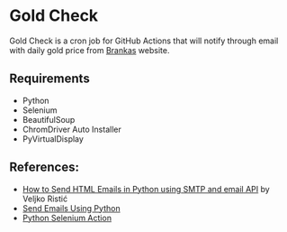# Gold Check

Gold Check is a cron job for GitHub Actions that will notify through email with daily gold price from [Brankas](https://www.brankaslm.com/antam/index) website.

## Requirements
- Python
- Selenium
- BeautifulSoup
- ChromDriver Auto Installer
- PyVirtualDisplay

## References:
- [How to Send HTML Emails in Python using SMTP and email API](https://mailtrap.io/blog/python-send-html-email) by Veljko Ristić
- [Send Emails Using Python](https://www.geeksforgeeks.org/send-mail-gmail-account-using-python)
- [Python Selenium Action](https://github.com/MarketingPipeline/Python-Selenium-Action/tree/main)
